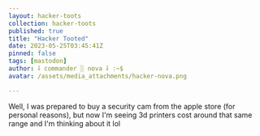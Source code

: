```yaml
---
layout: hacker-toots
collection: hacker-toots
published: true
title: "Hacker Tooted"
date: 2023-05-25T03:45:41Z
pinned: false
tags: [mastodon]
author: ⸸ commander ░ nova ⸸ :~$
avatar: /assets/media_attachments/hacker-nova.png

---
```


<p>Well, I was prepared to buy a security cam from the apple store (for personal reasons), but now I&#39;m seeing 3d printers cost around that same range and I&#39;m thinking about it lol</p>


